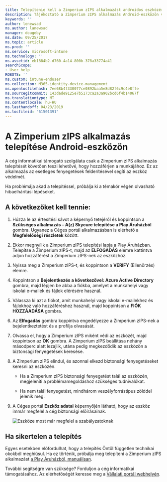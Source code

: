 ```yaml
---
title: Telepítenie kell a Zimperium zIPS alkalmazást androidos eszközére | Microsoft Docs
description: Tájékoztató a Zimperium zIPS alkalmazás Android-eszközön való telepítéséről.
keywords: ''
author: lenewsad
ms.author: lanewsad
manager: dougeby
ms.date: 09/25/2017
ms.topic: article
ms.prod: ''
ms.service: microsoft-intune
ms.technology: ''
ms.assetid: eb1884b2-d760-4a14-800b-378a33774a41
searchScope:
- User help
ROBOTS: ''
ms.custom: intune-enduser
ms.collection: M365-identity-device-management
ms.openlocfilehash: 7ee68b4f330077ce0892baa5e8d82f6c9c4e8ffe
ms.sourcegitcommit: 143dade9125e7b5173ca2a3a902bcd6f4b14067f
ms.translationtype: MT
ms.contentlocale: hu-HU
ms.lasthandoff: 04/23/2019
ms.locfileid: "61501391"
---
```

# <a name="install-zimperium-zips-on-your-android-device"></a>A Zimperium zIPS alkalmazás telepítése Android-eszközön

A cég informatikai támogató szolgálata csak a Zimperium zIPS alkalmazás telepítését követően teszi lehetővé, hogy hozzáférjen a munkájához. Ez az alkalmazás az esetleges fenyegetések felderítésével segíti az eszköz védelmét.

Ha problémája akad a telepítéssel, próbálja ki a témakör végén olvasható hibaelhárítási lépéseket.

## <a name="what-you-need-to-do"></a>A következőket kell tennie:

1. Húzza le az értesítési sávot a képernyő tetejéről és koppintson a **Szükséges alkalmazás – A(z) Skycure telepítése a Play Áruházból** gombra. Ugyanez a Céges portál alkalmazásban is elérhető a __Megfelelőségi részletek__ között.

2. Ekkor megnyílik a Zimperium zIPS telepítési lapja a Play Áruházban. Telepítse a Zimperium zIPS-t, majd az **ELFOGADÁS** elemre kattintva adjon hozzáférést a Zimperium zIPS-nek az eszközhöz.

3. Nyissa meg a Zimperium zIPS-t, és koppintson a **VERIFY** (Ellenőrzés) elemre.

4. Koppintson a **Bejelentkezés a következővel: Azure Active Directory** gombra, majd lépjen be abba a fiókba, amelyet a munkahelyi vagy iskolai e-mailek és fájlok elérésére használ.

5. Válassza ki azt a fiókot, amit munkahelyi vagy iskolai e-mailekhez és fájlokhoz való hozzáféréshez használ, majd koppintson a **FIÓK HOZZÁADÁSA** gombra.

6. Az **Elfogadás** gombra koppintva engedélyezze a Zimperium zIPS-nek a bejelentkeztetést és a profilja olvasását.

7. Olvassa el, hogy a Zimperium zIPS miként védi az eszközét, majd koppintson az **OK** gombra. A Zimperium zIPS beállítása néhány másodperc alatt lezajlik, utána pedig megkezdődik az eszközön a biztonsági fenyegetések keresése.

8. A Zimperium zIPS elindul, és azonnal elkezd biztonsági fenyegetéseket keresni az eszközén.

   * Ha a Zimperium zIPS biztonsági fenyegetést talál az eszközén, megjeleníti a problémamegoldáshoz szükséges tudnivalókat.

   * Ha nem talál fenyegetést, mindhárom veszélyforrástípus zölddel jelenik meg.

11. A Céges portál **Eszköz adatai** képernyőjén látható, hogy az eszköz immár megfelel a cég biztonsági előírásainak.

    ![Eszköze most már megfelel a szabályzatoknak](./media/mtd-device-now-compliant-android.png)

## <a name="if-the-installation-doesnt-work"></a>Ha sikertelen a telepítés

Egyes esetekben előfordulhat, hogy a telepítés Öntől független technikai okokból meghiúsul. Ha ez történik, próbálja meg telepíteni a Zimperium zIPS alkalmazást [a Play Áruházból, manuálisan](https://play.google.com/store/apps/details?id=com.zimperium.zips).

További segítségre van szüksége? Forduljon a cég informatikai támogatásához. Az elérhetőségét keresse meg a [Vállalati portál webhelyén](https://go.microsoft.com/fwlink/?linkid=2010980).
